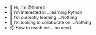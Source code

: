 - 👋 Hi, I’m @Xmre4
- 👀 I’m interested in ...learning Python
- 🌱 I’m currently learning ...Nothing
- 💞️ I’m looking to collaborate on ...Nothing
- 📫 How to reach me ...no need

<!---
Xmre4/Xmre4 is a ✨ special ✨ repository because its `README.md` (this file) appears on your GitHub profile.
You can click the Preview link to take a look at your changes.
--->
